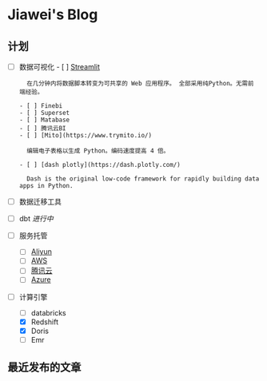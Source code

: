 # Jiawei's Blog

## 计划

- [ ] 数据可视化
      - [ ] [Streamlit](https://streamlit.io/)

        在几分钟内将数据脚本转变为可共享的 Web 应用程序。 全部采用纯Python。无需前端经验。

      - [ ] Finebi
      - [ ] Superset
      - [ ] Matabase
      - [ ] 腾讯云BI
      - [ ] [Mito](https://www.trymito.io/)

        编辑电子表格以生成 Python。编码速度提高 4 倍。

      - [ ] [dash plotly](https://dash.plotly.com/)

        Dash is the original low-code framework for rapidly building data apps in Python.

- [ ] 数据迁移工具
- [ ] dbt *进行中*
- [ ] 服务托管
    - [ ] [Aliyun](https://www.aliyun.com/)
    - [ ] [AWS]()
    - [ ] [腾讯云](https://cloud.tencent.com/)
    - [ ] [Azure](https://azure.microsoft.com/zh-cn/)
- [ ] 计算引擎
    - [ ] databricks
    - [x] Redshift
    - [x] Doris
    - [ ] Emr

## 最近发布的文章

